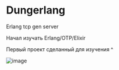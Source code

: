 # Dungerlang
Erlang tcp gen server

Начал изучать Erlang/OTP/Elixir

Первый проект сделанный для изучения ^

![image](https://github.com/user-attachments/assets/57d17077-a06f-46fd-a42c-b964c6579341)

